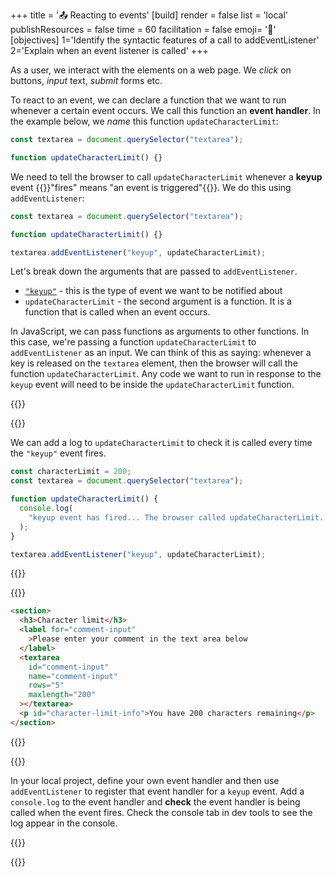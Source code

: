 +++
title = '📤 Reacting to events'
[build]
    render = false
    list = 'local'
    publishResources = false
time = 60
facilitation = false
emoji= '🧩'
[objectives]
    1='Identify the syntactic features of a call to addEventListener'
    2='Explain when an event listener is called'
+++

As a user, we interact with the elements on a web page. We _click_ on buttons, _input_ text, _submit_ forms etc.

To react to an event, we can declare a function that we want to run whenever a certain event occurs. We call this function an **event handler**. In the example below, we _name_ this function `updateCharacterLimit`:

```js {linenos=table, hl_lines=["3"] linenostart=1}
const textarea = document.querySelector("textarea");

function updateCharacterLimit() {}
```

We need to tell the browser to call `updateCharacterLimit` whenever a **keyup** event {{<tooltip title="fires">}}"fires" means "an event is triggered"{{</tooltip>}}. We do this using `addEventListener`:

```js {linenos=table,linenostart=1 hl_lines=["5"]}
const textarea = document.querySelector("textarea");

function updateCharacterLimit() {}

textarea.addEventListener("keyup", updateCharacterLimit);
```

Let's break down the arguments that are passed to `addEventListener`.

- [`"keyup"`](https://developer.mozilla.org/en-US/docs/Web/API/Element/keyup_event) - this is the type of event we want to be notified about
- `updateCharacterLimit` - the second argument is a function. It is a function that is called when an event occurs.

In JavaScript, we can pass functions as arguments to other functions. In this case, we're passing a function `updateCharacterLimit` to `addEventListener` as an input. We can think of this as saying: whenever a key is released on the `textarea` element, then the browser will call the function `updateCharacterLimit`. Any code we want to run in response to the `keyup` event will need to be inside the `updateCharacterLimit` function.

{{<tabs>}}

{{<tab name="javascript">}}

We can add a log to `updateCharacterLimit` to check it is called every time the `"keyup"` event fires.

```js
const characterLimit = 200;
const textarea = document.querySelector("textarea");

function updateCharacterLimit() {
  console.log(
    "keyup event has fired... The browser called updateCharacterLimit..."
  );
}

textarea.addEventListener("keyup", updateCharacterLimit);
```

{{</tab>}}

{{<tab name="html-css">}}

```html
<section>
  <h3>Character limit</h3>
  <label for="comment-input"
    >Please enter your comment in the text area below
  </label>
  <textarea
    id="comment-input"
    name="comment-input"
    rows="5"
    maxlength="200"
  ></textarea>
  <p id="character-limit-info">You have 200 characters remaining</p>
</section>
```

{{</tab>}}

{{<tab name="✏️ check">}}

In your local project, define your own event handler and then use `addEventListener` to register that event handler for a `keyup` event.
Add a `console.log` to the event handler and **check** the event handler is being called when the event fires.
Check the console tab in dev tools to see the log appear in the console.

{{</tab>}}

{{</tabs>}}

